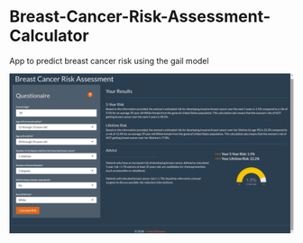 # Breast-Cancer-Risk-Assessment-Calculator
App to predict breast cancer risk using the gail model

![Screenshot](APP_Screenshot.png)
